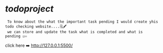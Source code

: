 # *todoproject*

     To know about the what the important task pending I would create yhis todo checking website....🗒️🖋️   
     we can store and update the task what is completed and what is pending ☑️♾    


  click here ➡️ http://127.0.0.1:5500/
     

